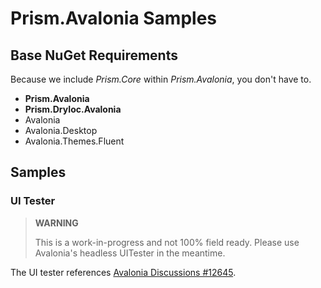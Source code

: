 # Prism.Avalonia Samples

## Base NuGet Requirements

Because we include _Prism.Core_ within _Prism.Avalonia_, you don't have to.

* **Prism.Avalonia**
* **Prism.DryIoc.Avalonia**
* Avalonia
* Avalonia.Desktop
* Avalonia.Themes.Fluent

## Samples

### UI Tester

> **WARNING**
>
> This is a work-in-progress and not 100% field ready. Please use Avalonia's headless UITester in the meantime.

The UI tester references [Avalonia Discussions #12645](https://github.com/AvaloniaUI/Avalonia/discussions/12645).
